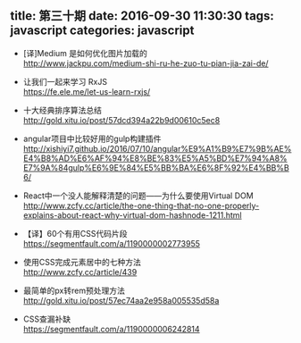 title: 第三十期
date: 2016-09-30 11:30:30
tags: javascript
categories: javascript
---
- [译]Medium 是如何优化图片加载的  
http://www.jackpu.com/medium-shi-ru-he-zuo-tu-pian-jia-zai-de/

- 让我们一起来学习 RxJS  
https://fe.ele.me/let-us-learn-rxjs/

- 十大经典排序算法总结  
http://gold.xitu.io/post/57dcd394a22b9d00610c5ec8

- angular项目中比较好用的gulp构建插件  
http://xishiyi7.github.io/2016/07/10/angular%E9%A1%B9%E7%9B%AE%E4%B8%AD%E6%AF%94%E8%BE%83%E5%A5%BD%E7%94%A8%E7%9A%84gulp%E6%9E%84%E5%BB%BA%E6%8F%92%E4%BB%B6/

- React中一个没人能解释清楚的问题——为什么要使用Virtual DOM  
http://www.zcfy.cc/article/the-one-thing-that-no-one-properly-explains-about-react-why-virtual-dom-hashnode-1211.html

- 【译】60个有用CSS代码片段  
https://segmentfault.com/a/1190000002773955

- 使用CSS完成元素居中的七种方法  
http://www.zcfy.cc/article/439

- 最简单的px转rem预处理方法  
http://gold.xitu.io/post/57ec74aa2e958a005535d58a

- CSS查漏补缺  
https://segmentfault.com/a/1190000006242814


